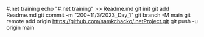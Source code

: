 #.net training
echo "#.net training" >> Readme.md
git init
git add Readme.md
git commit -m "200~11/3/2023_Day_1"
git branch -M main
git remote add origin https://github.com/samkchacko/.netProject.git
 git push -u origin main
